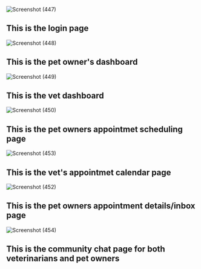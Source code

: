 ![Screenshot (447)](https://github.com/user-attachments/assets/bd33031e-4209-4ae5-a060-ac910607fb73)<br>
<h2>This is the login page</h2>

![Screenshot (448)](https://github.com/user-attachments/assets/70904885-b0ca-4b16-ab76-704587607a16)<br>
<h2>This is the pet owner's dashboard</h2>

![Screenshot (449)](https://github.com/user-attachments/assets/348136ee-c52a-4a66-8f9c-2d8b5a87a0c4)<br>
<h2>This is the vet dashboard</h2>

![Screenshot (450)](https://github.com/user-attachments/assets/a5e244b9-86a9-4c3b-aa35-1a1cb6408035)<br>
<h2>This is the pet owners appointmet scheduling page</h2>

![Screenshot (453)](https://github.com/user-attachments/assets/5e7706f4-5a91-4c74-bb0d-13b1c6ca6f8c)<br>
<h2>This is the vet's appointmet calendar page</h2>

![Screenshot (452)](https://github.com/user-attachments/assets/d5166fa0-9594-49d8-8a06-5dc7661930ee)<br>
<h2>This is the pet owners appointment details/inbox page</h2>

![Screenshot (454)](https://github.com/user-attachments/assets/044d90ed-32a1-4d6c-b7b7-2be5df6641ef)<br>
<h2>This is the community chat page for both veterinarians and pet owners</h2>
